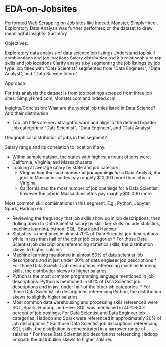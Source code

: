 # EDA-on-Jobsites
Performed Web Scrapping on Job sites like Indeed, Monster, SimplyHired . Exploratory Data Analysis was further performed on the dataset to draw meaningful insights.
Summary

Objectives:

Exploratory data analysis of data science job listings
Understand top skill combinations and job locations
Salary distribution and it's relationship to top skills and job locations
Clarify analysis by segmenting the job listings by job type: job titles with "Data Scientist" segmented from "Data Engineer", "Data Analyst", and "Data Science Intern"

Approach:

For this analysis the dataset is from job postings scraped from three job sites: SimplyHired.com, Monster.com and Indeed.com

Insights/Conclusion:
What are the typical job titles listed in Data Science? And their distribution
*   Top job titles are very straightforward and align to the defined broader job categories: "Data Scientist", "Data Engineer", and "Data Analyst"

Geographical distribution of jobs in this segment?

Salary range and its correlation to location if any.

*   Within sample dataset, the states with highest amount of jobs were California, Virginia, and Massachusetts
*   Looking at average salary by state and job category:
    *   Virigina had the most number of job openings for a Data Analyst, the jobs in Massachussettes pay roughly \$10,000 more than jobs in Virigina
    *    California had the most number of job openings for a Data Scientist, however the jobs in Massachussettes pay roughly \$10,000 more
    
Most common skill combinations in this segment. E.g., Python, Jupyter, Spark, Hadoop etc.

*   Reviewing the frequency that job skills show up in job descriptions, then drilling down to Data Scientist salary by skill: key skills include statistics, machine learning, python, SQL, Spark and Hadoop
   *    Statistics is mentioned in almost 70% of Data Scientist job descriptions while in less than half of the other job categories
            *    For those Data Scientist job descriptions referencing statistics skills, the distribution skews to higher salaries
   *    Machine learning mentioned in almost 60% of data scientist job descriptions and in just under 30% of data engineer job descriptions
            *    For those Data Scientist job descriptions referencing machine learning skills, the distribution skews to higher salaries
   *   Python is the most common programming language mentioned in job descriptions. Python is mentioned in 60% of Data Scientist job descriptions and in just under half of the other job categories.
           *    For those Data Scientist job descriptions referencing Python, the distribution skews to slightly higher salaries 
   *    Most common data warehousing and processing skils referenced were SQL, Spark, Hadoop, and Hive. SQL was mentioned in 40%-50% percent of job postings. For Data Scientist and Data Engineer job categories, Hadoop and Spark were referenced in approximately 20% of job descriptions
            *    For those Data Scientist job descriptions referencing SQL skills, the distribution is concentrated in a narrower range of salaries
            *    For those Data Scientist job descriptions referencing Hadoop or spark the distribution skews to higher salaries





